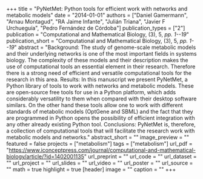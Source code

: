 +++
title = "PyNetMet: Python tools for efficient work with networks and metabolic models"
date = "2014-01-01"
authors = ["Daniel Gamermann", "Arnau Montagud", "RA Jaime Infante", "Julián Triana", "Javier F Urchueguía", "Pedro Fernández de Córdoba"]
publication_types = ["2"]
publication = "Computational and Mathematical Biology, (3), 5, _pp. 1--19_"
publication_short = "Computational and Mathematical Biology, (3), 5, _pp. 1--19_"
abstract = "Background: The study of genome-scale metabolic models and their underlying networks is one of the most important fields in systems biology. The complexity of these models and their description makes the use of computational tools an essential element in their research. Therefore there is a strong need of efficient and versatile computational tools for the research in this area. Results: In this manuscript we present PyNetMet, a Python library of tools to work with networks and metabolic models. These are open-source free tools for use in a Python platform, which adds considerably versatility to them when compared with their desktop software similars. On the other hand these tools allow one to work with different standards of metabolic models (OptGene and SBML) and the fact that they are programmed in Python opens the possibility of efficient integration with any other already existing Python tool. Conclusions: PyNetMet is, therefore, a collection of computational tools that will facilitate the research work with metabolic models and networks."
abstract_short = ""
image_preview = ""
featured = false
projects = ["metabolism"]
tags = ["metabolism"]
url_pdf = "https://www.iconceptpress.com/journal/computational-and-mathematical-biology/article/?id=1402001135"
url_preprint = ""
url_code = ""
url_dataset = ""
url_project = ""
url_slides = ""
url_video = ""
url_poster = ""
url_source = ""
math = true
highlight = true
[header]
image = ""
caption = ""
+++
